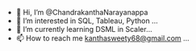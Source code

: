 - 👋 Hi, I’m @ChandrakanthaNarayanappa
- 👀 I’m interested in SQL, Tableau, Python ...
- 🌱 I’m currently learning DSML in Scaler...
- 📫 How to reach me kanthasweety68@gmail.com ...

<!---
ChandrakanthaNarayanappa/ChandrakanthaNarayanappa is a ✨ special ✨ repository because its `README.md` (this file) appears on your GitHub profile.
You can click the Preview link to take a look at your changes.
--->
